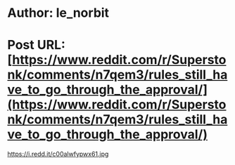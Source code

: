 # Author: le_norbit
# Post URL: [https://www.reddit.com/r/Superstonk/comments/n7qem3/rules_still_have_to_go_through_the_approval/](https://www.reddit.com/r/Superstonk/comments/n7qem3/rules_still_have_to_go_through_the_approval/)


https://i.redd.it/c00alwfypwx61.jpg